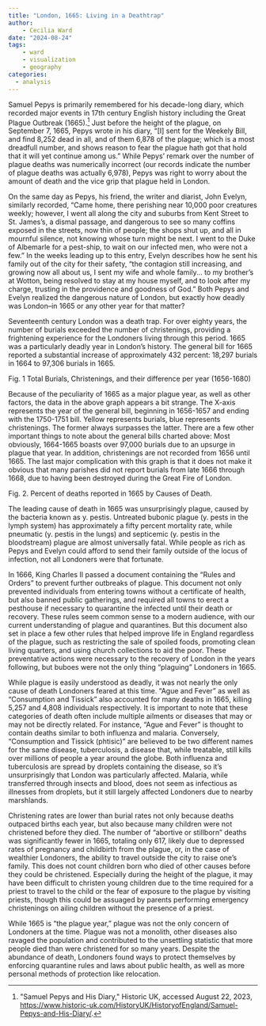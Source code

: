 ```yaml
---
title: "London, 1665: Living in a Deathtrap"
author: 
    - Cecilia Ward
date: "2024-08-24"
tags: 
    - ward
    - visualization
    - geography
categories: 
  - analysis
---
```


Samuel Pepys is primarily remembered for his decade-long diary, which recorded major events in 17th century English history including the Great Plague Outbreak (1665).[^1] Just before the height of the plague, on September 7, 1665, Pepys wrote in his diary, “[I] sent for the Weekely Bill, and find 8,252 dead in all, and of them 6,878 of the plague; which is a most dreadfull number, and shows reason to fear the plague hath got that hold that it will yet continue among us.” While Pepys’ remark over the number of plague deaths was numerically incorrect (our records indicate the number of plague deaths was actually 6,978), Pepys was right to worry about the amount of death and the vice grip that plague held in London. 

[^1]: "Samuel Pepys and His Diary," Historic UK, accessed August 22, 2023, <https://www.historic-uk.com/HistoryUK/HistoryofEngland/Samuel-Pepys-and-His-Diary/>.

On the same day as Pepys, his friend, the writer and diarist, John Evelyn, similarly recorded, “Came home, there perishing near 10,000 poor creatures weekly; however, I went all along the city and suburbs from Kent Street to St. James’s, a dismal passage, and dangerous to see so many coffins exposed in the streets, now thin of people; the shops shut up, and all in mournful silence, not knowing whose turn might be next. I went to the Duke of Albemarle for a pest-ship, to wait on our infected men, who were not a few.” In the weeks leading up to this entry, Evelyn describes how he sent his family out of the city for their safety, “the contagion still increasing, and growing now all about us, I sent my wife and whole family... to my brother’s at Wotton, being resolved to stay at my house myself, and to look after my charge, trusting in the providence and goodness of God.” Both Pepys and Evelyn realized the dangerous nature of London, but exactly how deadly was London–in 1665 or any other year for that matter?

Seventeenth century London was a death trap. For over eighty years, the number of burials exceeded the number of christenings, providing a frightening experience for the Londoners living through this period. 1665 was a particularly deadly year in London’s history. The general bill for 1665 reported a substantial increase of approximately 432 percent: 18,297 burials in 1664 to 97,306 burials in 1665.

Fig. 1 Total Burials, Christenings, and their difference per year (1656-1680)

Because of the peculiarity of 1665 as a major plague year, as well as other factors, the data in the above graph appears a bit strange. The X-axis represents the year of the general bill, beginning in 1656-1657 and ending with the 1750-1751 bill. Yellow represents burials, blue represents christenings. The former always surpasses the latter. There are a few other important things to note about the general bills charted above: Most obviously, 1664-1665 boasts over 97,000 burials due to an upsurge in plague that year. In addition, christenings are not recorded from 1656 until 1665. The last major complication with this graph is that it does not make it obvious that many parishes did not report burials from late 1666 through 1668, due to having been destroyed during the Great Fire of London. 

Fig. 2. Percent of deaths reported in 1665 by Causes of Death.

The leading cause of death in 1665 was unsurprisingly plague, caused by the bacteria known as y. pestis. Untreated bubonic plague (y. pests in the lymph system) has approximately a fifty percent mortality rate, while pneumatic (y. pestis in the lungs) and septicemic (y. pestis in the bloodstream) plague are almost universally fatal. While people as rich as Pepys and Evelyn could afford to send their family outside of the locus of infection, not all Londoners were that fortunate. 

In 1666, King Charles II passed a document containing the “Rules and Orders” to prevent further outbreaks of plague. This document not only prevented individuals from entering towns without a certificate of health, but also banned public gatherings, and required all towns to erect a pesthouse if necessary to quarantine the infected until their death or recovery. These rules seem common sense to a modern audience, with our current understanding of plague and quarantines. But this document also set in place a few other rules that helped improve life in England regardless of the plague, such as restricting the sale of spoiled foods, promoting clean living quarters, and using church collections to aid the poor. These preventative actions were necessary to the recovery of London in the years following, but buboes were not the only thing “plaguing” Londoners in 1665.

While plague is easily understood as deadly, it was not nearly the only cause of death Londoners feared at this time. “Ague and Fever” as well as “Consumption and Tissick” also accounted for many deaths in 1665, killing 5,257 and 4,808 individuals respectively. It is important to note that these categories of death often include multiple ailments or diseases that may or may not be directly related. For instance, “Ague and Fever” is thought to contain deaths similar to both influenza and malaria. Conversely, “Consumption and Tissick (phtisic)” are believed to be two different names for the same disease, tuberculosis, a disease that, while treatable, still kills over millions of people a year around the globe. Both influenza and tuberculosis are spread by droplets containing the disease, so it’s unsurprisingly that London was particularly affected. Malaria, while transferred through insects and blood, does not seem as infectious as illnesses from droplets, but it still largely affected Londoners due to nearby marshlands.  

Christening rates are lower than burial rates not only because deaths outpaced births each year, but also because many children were not christened before they died. The number of “abortive or stillborn” deaths was significantly fewer in 1665, totaling only 617, likely due to depressed rates of pregnancy and childbirth from the plague, or, in the case of wealthier Londoners, the ability to travel outside the city to raise one’s family. This does not count children born who died of other causes before they could be christened. Especially during the height of the plague, it may have been difficult to christen young children due to the time required for a priest to travel to the child or the fear of exposure to the plague by visiting priests, though this could be assuaged by parents performing emergency christenings on ailing children without the presence of a priest.  

While 1665 is “the plague year,” plague was not the only concern of Londoners at the time. Plague was not a monolith, other diseases also ravaged the population and contributed to the unsettling statistic that more people died than were christened for so many years. Despite the abundance of death, Londoners found ways to protect themselves by enforcing quarantine rules and laws about public health, as well as more personal methods of protection like relocation. 
